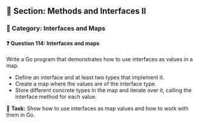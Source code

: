 ## 📘 Section: Methods and Interfaces II  
### 🔹 Category: Interfaces and Maps  
#### ❓ Question 114: Interfaces and maps

Write a Go program that demonstrates how to use interfaces as values in a map.

- Define an interface and at least two types that implement it.
- Create a map where the values are of the interface type.
- Store different concrete types in the map and iterate over it, calling the interface method for each value.

🔧 **Task:** Show how to use interfaces as map values and how to work with them in Go.
